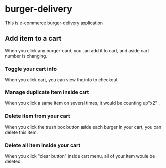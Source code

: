 # burger-delivery
This is e-commerce burger-delivery application

## Add item to a cart
When you click any burger-card, you can add it to cart, and aside cart number is changing.

### Toggle your cart info
When you click cart, you can view the info to checkout

### Manage duplicate item inside cart
When you click a same item on several times, it would be counting up"x2" .

### Delete item from your cart
When you click the trush box button aside each burger in your cart, you can delete this item.

### Delete all item inside your cart
When you click "clear button" inside cart menu, all of your item woule be deleted.
